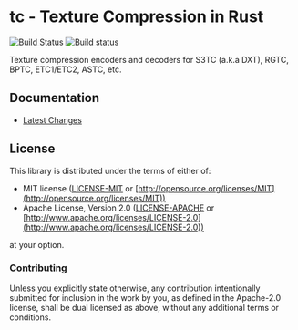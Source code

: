# tc - Texture Compression in Rust 
[![Build Status](https://travis-ci.org/starkat99/tc.svg?branch=master)](https://travis-ci.org/starkat99/tc) [![Build status](https://ci.appveyor.com/api/projects/status/qr9d10mrn05v3hie?svg=true)](https://ci.appveyor.com/project/starkat99/tc)

Texture compression encoders and decoders for S3TC (a.k.a DXT), RGTC, BPTC, ETC1/ETC2, ASTC, etc. 

## Documentation

- [Latest Changes](CHANGELOG.md)

## License

This library is distributed under the terms of either of:

* MIT license ([LICENSE-MIT](LICENSE-MIT) or
[http://opensource.org/licenses/MIT](http://opensource.org/licenses/MIT))
* Apache License, Version 2.0 ([LICENSE-APACHE](LICENSE-APACHE) or
[http://www.apache.org/licenses/LICENSE-2.0](http://www.apache.org/licenses/LICENSE-2.0))

at your option.

### Contributing

Unless you explicitly state otherwise, any contribution intentionally submitted for inclusion in the
work by you, as defined in the Apache-2.0 license, shall be dual licensed as above, without any
additional terms or conditions.